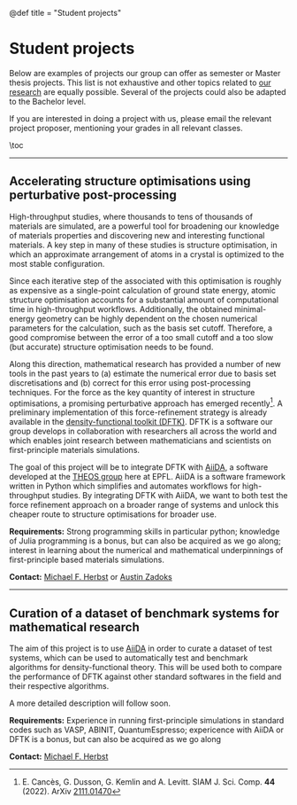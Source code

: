 @def title = "Student projects"

# Student projects
Below are examples of projects our group can offer as semester or Master thesis projects.
This list is not exhaustive and other topics related to [our research](/research)
are equally possible. Several of the projects could also be adapted to the Bachelor level.

If you are interested in doing a project with us, please email the relevant project
proposer, mentioning your grades in all relevant classes.

\toc

----

## Accelerating structure optimisations using perturbative post-processing
High-throughput studies, where thousands to tens of thousands of materials are
simulated, are a powerful tool for broadening our knowledge of materials
properties and discovering new and interesting functional materials. A key step
in many of these studies is structure optimisation, in which an approximate
arrangement of atoms in a crystal is optimized to the most stable
configuration.

Since each iterative step of the associated with this optimisation is roughly
as expensive as a single-point calculation of ground state energy, atomic
structure optimisation accounts for a substantial amount of computational time
in high-throughput workflows. Additionally, the obtained minimal-energy
geometry can be highly dependent on the chosen numerical parameters for the
calculation, such as the basis set cutoff. Therefore, a good compromise between
the error of a too small cutoff and a too slow (but accurate) structure
optimisation needs to be found.

Along this direction, mathematical research has provided a number of new tools
in the past years to (a) estimate the numerical error due to basis set
discretisations and (b) correct for this error using post-processing
techniques. For the force as the key quantity of interest in structure
optimisations, a promising perturbative approach has emerged recently[^CDKL2022].
A preliminary implementation of this force-refinement strategy is already
available in the [density-functional toolkit (DFTK)](https://dftk.org).
DFTK is a software our group develops in collaboration with researchers all
across the world and which enables joint research between
mathematicians and scientists on first-principle materials simulations.

The goal of this project will be to integrate DFTK with [AiiDA](https://www.aiida.net/),
a software developed at the [THEOS group](http://theossrv1.epfl.ch/) here at EPFL.
AiiDA is a software framework written in Python
which simplifies and automates workflows for high-throughput studies. By
integrating DFTK with AiiDA, we want to both test the force refinement approach
on a broader range of systems and unlock this cheaper route to structure
optimisations for broader use.

**Requirements:**
Strong programming skills in particular python;
knowledge of Julia programming is a bonus, but can also be acquired as we go along;
interest in learning about the numerical and mathematical underpinnings of
first-principle based materials simulations.

**Contact:** [Michael F. Herbst](mailto:michael.herbst@epfl.ch) or [Austin Zadoks](mailto:austin.zadoks@epfl.ch)

[^CDKL2022]: E. Cancès, G. Dusson, G. Kemlin and A. Levitt. SIAM J. Sci. Comp. **44** (2022). ArXiv [2111.01470](https://arxiv.org/abs/2111.01470v2)
[^Aiida]: S. Huber, et al. Scientific Data. **7**, 300 (2020). https://www.aiida.net/


----

## Curation of a dataset of benchmark systems for mathematical research
The aim of this project is to use [AiiDA](https://www.aiida.net/)
in order to curate a dataset of test systems,
which can be used to automatically
test and benchmark algorithms
for density-functional theory.
This will be used both to compare the performance of DFTK
against other standard softwares in the field
and their respective algorithms.

A more detailed description will follow soon.

**Requirements:**
Experience in running first-principle simulations in standard codes
such as VASP, ABINIT, QuantumEspresso; expericence with AiiDA or DFTK is a bonus,
but can also be acquired as we go along

**Contact:** [Michael F. Herbst](mailto:michael.herbst@epfl.ch)
